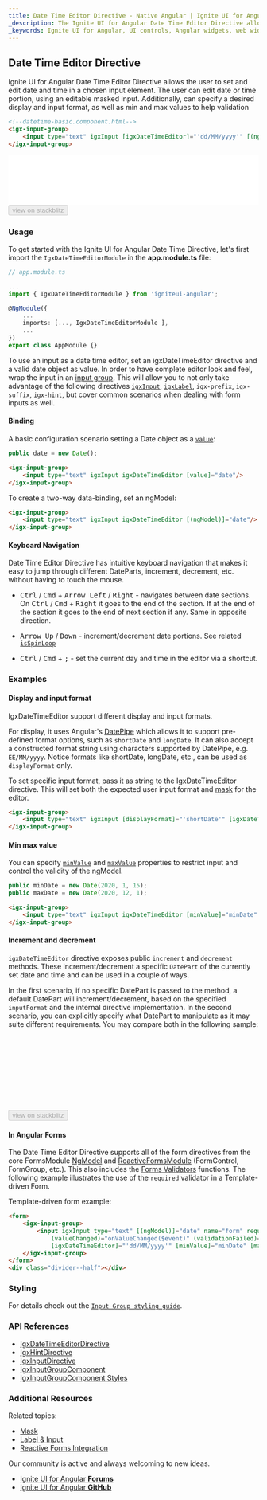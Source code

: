 ```yaml
---
title: Date Time Editor Directive - Native Angular | Ignite UI for Angular 
_description: The Ignite UI for Angular Date Time Editor Directive allows the user to handle date and time using a Date Object.
_keywords: Ignite UI for Angular, UI controls, Angular widgets, web widgets, UI widgets, Angular, Native Angular Components Suite, Native Angular Controls, Native Angular Components Library, Native Angular Components, Angular Date Time Editor Directive, Angular Date Time Directive control, Date Time Editor, Angular Date Time Directive
---
```



## Date Time Editor Directive
<p class="highlight">Ignite UI for Angular Date Time Editor Directive allows the user to set and edit date and time in a chosen input element. The user can edit date or time portion, using an editable masked input. Additionally, can specify a desired display and input format, as well as min and max values to help validation</p>
<div class="divider"></div>


```html
<!--datetime-basic.component.html-->
<igx-input-group>
    <input type="text" igxInput [igxDateTimeEditor]="'dd/MM/yyyy'" [(ngModel)]="date"/>
</igx-input-group>
```

<div class="sample-container loading" style="height:100px">
    <iframe id="datetime-basic-iframe" src="{environment:demosBaseUrl}/scheduling/datetime-basic" width="100%" height="100%" seamless="" frameBorder="0" onload="onSampleIframeContentLoaded(this);"></iframe>
</div>
<div>
    <button data-localize="stackblitz" disabled class="stackblitz-btn" data-iframe-id="datetime-basic-iframe" data-demos-base-url="{environment:demosBaseUrl}">view on stackblitz</button>
</div>
<div class="divider--half"></div>


### Usage
To get started with the Ignite UI for Angular Date Time Directive, let's first import the `IgxDateTimeEditorModule` in the **app.module.ts** file:

```typescript
// app.module.ts

...
import { IgxDateTimeEditorModule } from 'igniteui-angular';

@NgModule({
    ...
    imports: [..., IgxDateTimeEditorModule ],
    ...
})
export class AppModule {}
```


To use an input as a date time editor, set an igxDateTimeEditor directive and a valid date object as value. In order to have complete editor look and feel, wrap the input in an [input group](input_group.md). This will allow you to not only take advantage of the following directives [`igxInput`]({environment:angularApiUrl}/classes/igxinputdirective.html), [`igxLabel`]({environment:angularApiUrl}/classes/igxlabeldirective.html), `igx-prefix`, `igx-suffix`, [`igx-hint`]({environment:angularApiUrl}/classes/igxhintdirective.html), but cover common scenarios when dealing with form inputs as well.

#### Binding 
A basic configuration scenario setting a Date object as a [`value`]({environment:angularApiUrl}/classes/igxdatetimeeditordirective.html#value):
```typescript
public date = new Date();
```

```html
<igx-input-group>
    <input type="text" igxInput igxDateTimeEditor [value]="date"/>
</igx-input-group>
```

To create a two-way data-binding, set an ngModel:
```html
<igx-input-group>
    <input type="text" igxInput igxDateTimeEditor [(ngModel)]="date"/>
</igx-input-group>
```
<div class="divider--half"></div>


#### Keyboard Navigation
Date Time Editor Directive has intuitive keyboard navigation that makes it easy to jump through different DateParts, increment, decrement, etc. without having to touch the mouse.

- <kbd>Ctrl</kbd> / <kbd>Cmd</kbd> + <kbd>Arrow Left</kbd> / <kbd>Right</kbd> - navigates between date sections. On <kbd>Ctrl</kbd> / <kbd>Cmd</kbd> + <kbd>Right</kbd> it goes to the end of the section. If at the end of the section it goes to the end of next section if any. Same in opposite direction.

- <kbd>Arrow Up</kbd> / <kbd>Down</kbd> - increment/decrement date portions. See related [`isSpinLoop`]({environment:angularApiUrl}/classes/igxdatetimeeditordirective.html#isspinloop)

- <kbd>Ctrl</kbd> / <kbd>Cmd</kbd> + <kbd>;</kbd> - set the current day and time in the editor via a shortcut.


### Examples

#### Display and input format
IgxDateTimeEditor support different display and input formats.

For display, it uses Angular's [DatePipe](https://angular.io/api/common/DatePipe) which allows it to support pre-defined format options, such as `shortDate` and `longDate`. It can also accept a constructed format string using characters supported by DatePipe, e.g. `EE/MM/yyyy`. Notice formats like shortDate, longDate, etc., can be used as `displayFormat` only.

To set specific input format, pass it as string to the IgxDateTimeEditor directive. This will set both the expected user input format and [mask](mask.md) for the editor. 


```html
<igx-input-group>
    <input type="text" igxInput [displayFormat]="'shortDate'" [igxDateTimeEditor]="'dd/MM/yyyy'" [(ngModel)]="date"/>
</igx-input-group>
```

#### Min max value
You can specify [`minValue`]({environment:angularApiUrl}/classes/igxdatetimeeditordirective.html#minvalue) and [`maxValue`]({environment:angularApiUrl}/classes/igxdatetimeeditordirective.html#maxvalue) properties to restrict input and control the validity of the ngModel.
```typescript
public minDate = new Date(2020, 1, 15);
public maxDate = new Date(2020, 12, 1);
``` 

```html
<igx-input-group>
    <input type="text" igxInput igxDateTimeEditor [minValue]="minDate" [maxValue]="maxDate" [(ngModel)]="date"/>
</igx-input-group>

```

#### Increment and decrement
`igxDateTimeEditor` directive exposes public `increment` and `decrement` methods. These increment/decrement a specific `DatePart` of the currently set date and time and can be used in a couple of ways.

In the first scenario, if no specific DatePart is passed to the method, a default DatePart will increment/decrement, based on the specified `inputFormat` and the internal directive implementation.
In the second scenario, you can explicitly specify what DatePart to manipulate as it may suite different requirements.
You may compare both in the following sample:
<div class="sample-container loading" style="height:150px">
    <iframe id="datetime-advanced-iframe" data-src="{environment:demosBaseUrl}/scheduling/datetime-advanced" width="100%" height="100%" seamless="" frameBorder="0" class="lazyload"></iframe>
</div>
<div>
    <button data-localize="stackblitz" disabled class="stackblitz-btn" data-iframe-id="datetime-advanced-iframe" data-demos-base-url="{environment:demosBaseUrl}">view on stackblitz</button>
</div>
<div class="divider--half"></div>


#### In Angular Forms
The Date Time Editor Directive supports all of the form directives from the core FormsModule [NgModel](https://angular.io/api/forms/NgModel) and [ReactiveFormsModule](https://angular.io/api/forms/ReactiveFormsModule) (FormControl, FormGroup, etc.). This also includes the [Forms Validators](https://angular.io/api/forms/Validators) functions. The following example illustrates the use of the `required` validator in a Template-driven Form.

Template-driven form example:
```html
<form>
    <igx-input-group>
        <input igxInput type="text" [(ngModel)]="date" name="form" required
            (valueChanged)="onValueChanged($event)" (validationFailed)="onValidationFailed($event)"
            [igxDateTimeEditor]="'dd/MM/yyyy'" [minValue]="minDate" [maxValue]="maxDate" [isSpinLoop]="false" />
    </igx-input-group>
</form>
<div class="divider--half"></div>
```

### Styling 
For details check out the [`Input Group styling guide`](input_group.md#styling).
<div class="divider--half"></div>

### API References
* [IgxDateTimeEditorDirective]({environment:angularApiUrl}/classes/igxdatetimeeditordirective.html)
* [IgxHintDirective]({environment:angularApiUrl}/classes/igxhintdirective.html)
* [IgxInputDirective]({environment:angularApiUrl}/classes/igxinputdirective.html)
* [IgxInputGroupComponent]({environment:angularApiUrl}/classes/igxinputgroupcomponent.html)
* [IgxInputGroupComponent Styles]({environment:sassApiUrl}/index.html#function-igx-input-group-theme)

<div class="divider--half"></div>


### Additional Resources
Related topics:
* [Mask](mask.md)
* [Label & Input](label_input.md)
* [Reactive Forms Integration](input_group_reactive_forms.md)


Our community is active and always welcoming to new ideas.
* [Ignite UI for Angular **Forums**](https://www.infragistics.com/community/forums/f/ignite-ui-for-angular)
* [Ignite UI for Angular **GitHub**](https://github.com/IgniteUI/igniteui-angular)